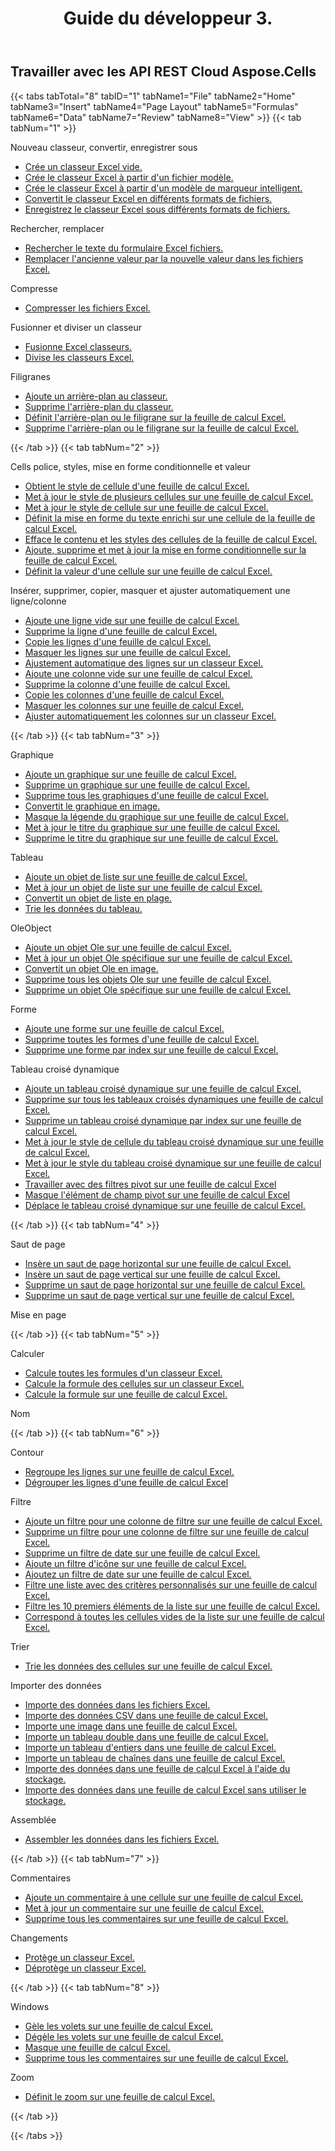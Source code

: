 ﻿---
title: Guide du développeur 3.
second_title: Documen
type: docs
url: /fr/developer-guide-3.0/
aliases: [/developer-guide/v3.0/,/developer-guide-v3.0/]
keywords: How to use Aspose.Cells Cloud REST APIs. Office Excel 2013,  Office Excel 2016,  Office Excel 2019,office Excel 365
description: Ce guide du développeur décrit des scénarios pratiques et des conseils pour vous aider à utiliser des fonctionnalités spécifiques de Aspose.Cells for .NET, à obtenir une certaine apparence de document Excel ou à rendre un cas d'utilisation possible.
weight: 150
kwords: Excel, Office Cloud, REST API, Tableur, PDF, CSV, Json, Markdown, Guide du développeur
---
## Travailler avec les API REST Cloud Aspose.Cells

{{< tabs tabTotal="8" tabID="1" tabName1="File" tabName2="Home" tabName3="Insert" tabName4="Page Layout" tabName5="Formulas" tabName6="Data" tabName7="Review" tabName8="View" >}}
{{< tab tabNum="1" >}}
<div class="row">
    <div class="col-md-6">
        <p>Nouveau classeur, convertir, enregistrer sous</p>
        <ul>
            <li><a href="/cells/fr/create-an-empty-excel-workbook/">Crée un classeur Excel vide.</a></li>
            <li><a href="/cells/fr/create-excel-workbook-from-a-template-file/">Crée le classeur Excel à partir d'un fichier modèle.</a></li>
            <li><a href="/cells/fr/create-excel-workbook-from-a-smartmarker-template/">Crée le classeur Excel à partir d'un modèle de marqueur intelligent.</a></li>
            <li><a href="/cells/fr/convert/">Convertit le classeur Excel en différents formats de fichiers.</a></li>
            <li><a href="/cells/fr/saveas-other-formats/">Enregistrez le classeur Excel sous différents formats de fichiers.</a></li>
        </ul>
        <p>Rechercher, remplacer</p>
        <ul>
            <li><a href="/cells/fr/search/">Rechercher le texte du formulaire Excel fichiers.</a></li>
            <li><a href="/cells/fr/replace/">Remplacer l'ancienne valeur par la nouvelle valeur dans les fichiers Excel.</a></li>
        </ul>
        <p>Compresse</p>
        <ul>
            <li><a href="/cells/fr/compress/">Compresser les fichiers Excel.</a></li>
        </ul>
    </div>
    <div class="col-md-6">
        <p>Fusionner et diviser un classeur</p>
        <ul>
            <li><a href="/cells/fr/merge/">Fusionne Excel classeurs.</a></li>
            <li><a href="/cells/fr/split/">Divise les classeurs Excel.</a></li>
        </ul>
        <p>Filigranes</p>
        <ul>
            <li><a href="/cells/fr/add-background-in-workbook/">Ajoute un arrière-plan au classeur.</a></li>
            <li><a href="/cells/fr/delete-background-in-workbook/">Supprime l'arrière-plan du classeur.</a></li>
            <li><a href="/cells/fr/set-background-or-watermark-for-excel-worksheet/">Définit l'arrière-plan ou le filigrane sur la feuille de calcul Excel.</a></li>
            <li><a href="/cells/fr/delete-background-or-watermark-of-excel-worksheet/">Supprime l'arrière-plan ou le filigrane sur la feuille de calcul Excel.</a></li>
        </ul>
    </div>
</div>
{{< /tab >}}
{{< tab tabNum="2" >}}
<div class="row">
    <div class="col-md-6">
        <p>Cells police, styles, mise en forme conditionnelle et valeur</p>
        <ul>
            <li><a href="/cells/fr/get-cell-style-from-a-worksheet/">Obtient le style de cellule d'une feuille de calcul Excel.</a></li>
            <li><a href="/cells/fr/update-multiple-cells-style/">Met à jour le style de plusieurs cellules sur une feuille de calcul Excel.</a></li>
            <li><a href="/cells/fr/change-cell-style-in-excel-worksheet/">Met à jour le style de cellule sur une feuille de calcul Excel.</a></li>
            <li><a href="/cells/fr/apply-rich-text-formatting-to-a-cell/">Définit la mise en forme du texte enrichi sur une cellule de la feuille de calcul Excel.</a></li>
            <li><a href="/cells/fr/clear-contents-and-styles-of-cells-in-excel-worksheet/">Efface le contenu et les styles des cellules de la feuille de calcul Excel.</a></li>
            <li><a href="/cells/fr/working-with-conditional-formatting/">Ajoute, supprime et met à jour la mise en forme conditionnelle sur la feuille de calcul Excel.</a></li>
            <li><a href="/cells/fr/set-value-of-a-cell-in-a-worksheet/">Définit la valeur d'une cellule sur une feuille de calcul Excel.</a></li>
        </ul>
    </div>
    <div class="col-md-6">
        <p>Insérer, supprimer, copier, masquer et ajuster automatiquement une ligne/colonne</p>
        <ul>
            <li><a href="/cells/fr/add-an-empty-row-in-a-worksheet/">Ajoute une ligne vide sur une feuille de calcul Excel.</a></li>
            <li><a href="/cells/fr/delete-row-from-a-worksheet/">Supprime la ligne d'une feuille de calcul Excel.</a></li>
            <li><a href="/cells/fr/copy-rows-in-excel-worksheet/">Copie les lignes d'une feuille de calcul Excel.</a></li>
            <li><a href="/cells/fr/hide-rows-in-excel-worksheet/">Masquer les lignes sur une feuille de calcul Excel.</a></li>
            <li><a href="/cells/fr/auto-fit-rows-in-excel-workbooks/">Ajustement automatique des lignes sur un classeur Excel.</a></li>
            <li><a href="/cells/fr/columns/add/">Ajoute une colonne vide sur une feuille de calcul Excel.</a></li>
            <li><a href="/cells/fr/columns/delete/">Supprime la colonne d'une feuille de calcul Excel.</a></li>
            <li><a href="/cells/fr/columns/copy/">Copie les colonnes d'une feuille de calcul Excel.</a></li>
            <li><a href="/cells/fr/columns/hide/">Masquer les colonnes sur une feuille de calcul Excel.</a></li>
            <li><a href="/cells/fr/columns/autofit/">Ajuster automatiquement les colonnes sur un classeur Excel.</a></li>
        </ul>
    </div>
</div>
{{< /tab >}}
{{< tab tabNum="3" >}}
<div class="row">
    <div class="col-md-6">
        <p>Graphique</p>
        <ul>
            <li><a href="/cells/fr/add-a-chart-in-a-worksheet/">Ajoute un graphique sur une feuille de calcul Excel.</a></li>
            <li><a href="/cells/fr/delete-a-chart-from-a-worksheet/">Supprime un graphique sur une feuille de calcul Excel.</a></li>
            <li><a href="/cells/fr/delete-all-charts-from-a-worksheet/">Supprime tous les graphiques d'une feuille de calcul Excel.</a></li>
            <li><a href="/cells/fr/convert-chart-to-image/">Convertit le graphique en image.</a></li>
            <li><a href="/cells/fr/hide-chart-legend-in-a-worksheet/">Masque la légende du graphique sur une feuille de calcul Excel.</a></li>
            <li><a href="/cells/fr/update-chart-title-in-excel-worksheet/">Met à jour le titre du graphique sur une feuille de calcul Excel.</a></li>
            <li><a href="/cells/fr/delete-chart-title-in-a-worksheet/">Supprime le titre du graphique sur une feuille de calcul Excel.</a></li>
        </ul>
        <p>Tableau</p>
        <ul>
            <li><a href="/cells/fr/add-a-list-object-or-table-inside-the-worksheet/">Ajoute un objet de liste sur une feuille de calcul Excel.</a></li>
            <li><a href="/cells/fr/update-a-list-object-or-table-inside-the-worksheet/">Met à jour un objet de liste sur une feuille de calcul Excel.</a></li>
            <li><a href="/cells/fr/convert-list-object-or-table-to-range/">Convertit un objet de liste en plage.</a></li>
            <li><a href="/cells/fr/sort-table-data/">Trie les données du tableau.</a></li>
        </ul>
        <p>OleObject</p>
        <ul>
            <li><a href="/cells/fr/add-oleobject-to-excel-worksheet/">Ajoute un objet Ole sur une feuille de calcul Excel.</a></li>
            <li><a href="/cells/fr/update-a-specific-oleobject-from-excel-worksheet/">Met à jour un objet Ole spécifique sur une feuille de calcul Excel.</a></li>
            <li><a href="/cells/fr/convert-oleobject-to-image/">Convertit un objet Ole en image.</a></li>
            <li><a href="/cells/fr/delete-all-oleobjects-from-excel-worksheet/">Supprime tous les objets Ole sur une feuille de calcul Excel.</a></li>
            <li><a href="/cells/fr/delete-a-specific-oleobject-from-excel-worksheet/">Supprime un objet Ole spécifique sur une feuille de calcul Excel.</a></li>
        </ul>
    </div>
    <div class="col-md-6">
        <p>Forme</p>
        <ul>
            <li><a href="/cells/fr/add-a-shape-inside-the-worksheet/">Ajoute une forme sur une feuille de calcul Excel.</a></li>
            <li><a href="/cells/fr/delete-all-shapes-inside-the-worksheet/">Supprime toutes les formes d'une feuille de calcul Excel.</a></li>
            <li><a href="/cells/fr/delete-a-shape-by-index-inside-the-worksheet/">Supprime une forme par index sur une feuille de calcul Excel.</a></li>
        </ul>
        <p>Tableau croisé dynamique</p>
        <ul>
            <li><a href="/cells/fr/add-a-pivot-table-in-a-worksheet/">Ajoute un tableau croisé dynamique sur une feuille de calcul Excel.</a></li>
            <li><a href="/cells/fr/delete-worksheet-pivot-tables/">Supprime sur tous les tableaux croisés dynamiques une feuille de calcul Excel.</a></li>
            <li><a href="/cells/fr/delete-worksheet-pivot-table-by-index/">Supprime un tableau croisé dynamique par index sur une feuille de calcul Excel.</a></li>
            <li><a href="/cells/fr/update-cell-style-for-pivot-table/">Met à jour le style de cellule du tableau croisé dynamique sur une feuille de calcul Excel.</a></li>
            <li><a href="/cells/fr/update-style-for-pivot-table/">Met à jour le style du tableau croisé dynamique sur une feuille de calcul Excel.</a></li>
            <li><a href="/cells/fr/working-with-pivot-filters/">Travailler avec des filtres pivot sur une feuille de calcul Excel</a></li>
            <li><a href="/cells/fr/hide-pivot-field-item/">Masque l'élément de champ pivot sur une feuille de calcul Excel</a></li>
            <li><a href="/cells/fr/move-pivot-table/">Déplace le tableau croisé dynamique sur une feuille de calcul Excel.</a></li>
        </ul>
    </div>
</div>
{{< /tab >}}
{{< tab tabNum="4" >}}
<div class="row">
    <div class="col-md-6">
        <p>Saut de page</p>
        <ul>
            <li><a href="/cells/fr/insert-horizontal-page-break-inside-worksheet/">Insère un saut de page horizontal sur une feuille de calcul Excel.</a></li>
            <li><a href="/cells/fr/insert-vertical-page-break-inside-worksheet/">Insère un saut de page vertical sur une feuille de calcul Excel.</a></li>
            <li><a href="/cells/fr/delete-horizontal-page-break-inside-worksheet/">Supprime un saut de page horizontal sur une feuille de calcul Excel.</a></li>
            <li><a href="/cells/fr/delete-vertical-page-break-inside-worksheet/">Supprime un saut de page vertical sur une feuille de calcul Excel.</a></li>
        </ul>
    </div>
    <div class="col-md-6">
        <p>Mise en page</p>
        <ul>
        </ul>
    </div>
</div>
{{< /tab >}}
{{< tab tabNum="5" >}}
<div class="row">
    <div class="col-md-6">
        <p>Calculer</p>
        <ul>
            <li><a href="/cells/fr/calculate-all-formulas-in-a-workbook/">Calcule toutes les formules d'un classeur Excel.</a></li>
            <li><a href="/cells/fr/calculate-cells-formula/">Calcule la formule des cellules sur un classeur Excel.</a></li>
            <li><a href="/cells/fr/calculate-formula-in-a-worksheet/">Calcule la formule sur une feuille de calcul Excel.</a></li>
        </ul>
    </div>
    <div class="col-md-6">
        <p>Nom</p>
        <ul>
        </ul>
    </div>
</div>
{{< /tab >}}
{{< tab tabNum="6" >}}
<div class="row">
    <div class="col-md-6">
        <p>Contour</p>
        <ul>
            <li><a href="/cells/fr/group-rows-in-excel-worksheet/">Regroupe les lignes sur une feuille de calcul Excel.</a></li>
            <li><a href="/cells/fr/ungroup-rows-in-excel-worksheet/">Dégrouper les lignes d'une feuille de calcul Excel</a></li>
        </ul>
        <p>Filtre</p>
        <ul>
            <li><a href="/cells/fr/add-a-filter-for-a-filter-column/">Ajoute un filtre pour une colonne de filtre sur une feuille de calcul Excel.</a></li>
            <li><a href="/cells/fr/delete-a-filter-for-a-filter-column/">Supprime un filtre pour une colonne de filtre sur une feuille de calcul Excel.</a></li>
            <li><a href="/cells/fr/remove-a-date-filter/">Supprime un filtre de date sur une feuille de calcul Excel.</a></li>
            <li><a href="/cells/fr/add-an-icon-filter/">Ajoute un filtre d'icône sur une feuille de calcul Excel.</a></li>
            <li><a href="/cells/fr/add-date-filter-in-a-worksheet/">Ajoutez un filtre de date sur une feuille de calcul Excel.</a></li>
            <li><a href="/cells/fr/filter-data-by-using-an-autofilter/">Filtre une liste avec des critères personnalisés sur une feuille de calcul Excel.</a></li>
            <li><a href="/cells/fr/filter-the-top-10-items-in-the-list/">Filtre les 10 premiers éléments de la liste sur une feuille de calcul Excel.</a></li>
            <li><a href="/cells/fr/match-all-blank-cells-in-the-list/">Correspond à toutes les cellules vides de la liste sur une feuille de calcul Excel.</a></li>
        </ul>
            <p>Trier</p>
        <ul>
            <li><a href="/cells/fr/sort-worksheet-data/">Trie les données des cellules sur une feuille de calcul Excel.</a></li>
        </ul>
    </div>
    <div class="col-md-6">
        <p>Importer des données</p>
        <ul>
            <li><a href="/cells/fr/import/">Importe des données dans les fichiers Excel.</a></li>
            <li><a href="/cells/fr/import-csv-data-into-worksheet/">Importe des données CSV dans une feuille de calcul Excel.</a></li>
            <li><a href="/cells/fr/import/picture/">Importe une image dans une feuille de calcul Excel.</a></li>
            <li><a href="/cells/fr/import/double-array/">Importe un tableau double dans une feuille de calcul Excel.</a></li>
            <li><a href="/cells/fr/import/integer-array/">Importe un tableau d'entiers dans une feuille de calcul Excel.</a></li>
            <li><a href="/cells/fr/import/string-array/">Importe un tableau de chaînes dans une feuille de calcul Excel.</a></li>
            <li><a href="/cells/fr/import/with-using-storage/">Importe des données dans une feuille de calcul Excel à l'aide du stockage.</a></li>
            <li><a href="/cells/fr/import/without-using-storage/">Importe des données dans une feuille de calcul Excel sans utiliser le stockage.</a></li>
        </ul>
        <p>Assemblée</p>
        <ul>
            <li><a href="/cells/fr/assembly/">Assembler les données dans les fichiers Excel.</a></li>
        </ul>
    </div>
</div>
{{< /tab >}}
{{< tab tabNum="7" >}}
<div class="row">
    <div class="col-md-6">
        <p>Commentaires</p>
        <ul>
            <li><a href="/cells/fr/add-a-comment-to-a-cell-in-a-worksheet/">Ajoute un commentaire à une cellule sur une feuille de calcul Excel.</a></li>
            <li><a href="/cells/fr/update-a-comment-in-excel-workbook/">Met à jour un commentaire sur une feuille de calcul Excel.</a></li>
            <li><a href="/cells/fr/delete-all-comments-in-a-worksheet/">Supprime tous les commentaires sur une feuille de calcul Excel.</a></li>
        </ul>
    </div>
    <div class="col-md-6">
        <p>Changements</p>
        <ul>
            <li><a href="/cells/fr/protect-excel-workbooks/">Protège un classeur Excel.</a></li>
            <li><a href="/cells/fr/unprotect-excel-workbooks/">Déprotège un classeur Excel.</a></li>
        </ul>
    </div>
</div>
{{< /tab >}}
{{< tab tabNum="8" >}}
<div class="row">
    <div class="col-md-6">
        <p>Windows</p>
        <ul>
            <li><a href="/cells/fr/freeze-panes-in-excel-worksheet/">Gèle les volets sur une feuille de calcul Excel.</a></li>
            <li><a href="/cells/fr/unfreeze-panes-in-excel-worksheet/">Dégèle les volets sur une feuille de calcul Excel.</a></li>
            <li><a href="/cells/fr/hide-excel-worksheets/">Masque une feuille de calcul Excel.</a></li>
            <li><a href="/cells/fr/unhide-excel-worksheets/">Supprime tous les commentaires sur une feuille de calcul Excel.</a></li>
        </ul>
    </div>
    <div class="col-md-6">
        <p>Zoom</p>
        <ul>
            <li><a href="/cells/fr/set-zoom-in-excel-worksheet/">Définit le zoom sur une feuille de calcul Excel.</a></li>
        </ul>
    </div>
</div>
{{< /tab >}}

{{< /tabs >}}
